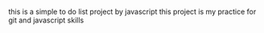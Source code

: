 this is a simple to do list project by javascript
this project is my practice for git and javascript skills
